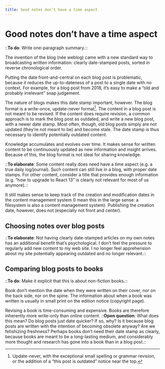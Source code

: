 ```yaml
---
title: Good notes don’t have a time aspect
---
```


# Good notes don’t have a time aspect
::**To do**: Write one-paragraph summary.::

The invention of the blog (née weblog) came with a new standard way to broadcasting written information: clearly date-stamped posts, sorted in reverse chronological order.

Putting the date front-and-central on each blog post is problematic, because it reduces the up-to-dateness of a post to a single date with no context. For example, for a blog post from 2018, it’s easy to make a “old and probably irrelevant” snap judgement.

The nature of blogs makes this date stamp important, however. The blog format is a write-once, update-never format[^1]. The content in a blog post is not meant to be revised. If the content does require revision, a common approach is to mark the blog post as outdated, and write a new blog post, with a newer date stamp. Most often, though, old blog posts simply are not updated (they’re not meant to be) and become stale. The date stamp is thus necessary to identify potentially outdated content.

[^1]: Update-never, with the exceptional small spelling or grammar revision, or the addition of a “this post is outdated” notice near the top.

Knowledge accumulates and evolves over time. It makes sense for written content to be continuously updated as new information and insight arrives. Because of this, the blog format is not ideal for sharing knowledge.

::**To elaborate**: Some content really does need have a time aspect (e.g. a true daily log/journal). Such content can still live in a blog, with proper date stamps. For other content, consider a title that provides enough information (e.g. “how to upgrade to React 13” is clearly not relevant for most of us anymore).::

It still makes sense to keep track of the creation and modification dates in the content management system (I mean this in the large sense: a filesystem is also a content management system). Publishing the creation date, however, does not (especially not front and center).

## Choosing notes over blog posts
::**To elaborate**: Not having clearly date-stamped articles on my own notes has an additional benefit that’s psychological. I don’t feel the pressure to regularly add new content to my web site. I no longer feel apprehension about my site potentially appearing outdated and no longer relevant.::

## Comparing blog posts to books
::**To do**: Make it explicit that this is about non-fiction books.::

Book don’t mention the date when they were written on their cover, nor on the back side, nor on the spine. The information about when a book was written is usually in small print on the edition notice (copyright page).

Revising a book is time-consuming and expensive. Books are therefore inherently more write-only than online content. ::**Open question**: What does this mean? Do blog posts just date quicker? If so, why? Is it because blog posts are written with the intention of becoming obsolete anyway? Are we fetishizing freshness? Perhaps books don’t need their date stamp as clearly, because books are meant to be a long-lasting medium, and considerably more thought and research has gone into a book than in a blog post.::